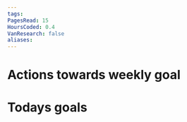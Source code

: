 ```yaml
---
tags: 
PagesRead: 15
HoursCoded: 0.4
VanResearch: false
aliases:
---
```

# Actions towards weekly goal
# Todays goals